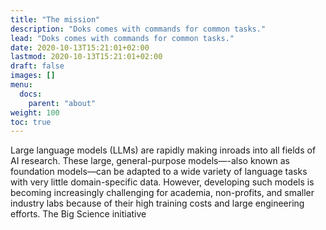 ```yaml
---
title: "The mission"
description: "Doks comes with commands for common tasks."
lead: "Doks comes with commands for common tasks."
date: 2020-10-13T15:21:01+02:00
lastmod: 2020-10-13T15:21:01+02:00
draft: false
images: []
menu:
  docs:
    parent: "about"
weight: 100
toc: true
---
```

Large language models (LLMs) are rapidly making inroads into all fields of AI research. These large, general-purpose models—-also known as foundation models—can be adapted to a wide variety of language tasks with very little domain-specific data. However, developing such models is becoming increasingly challenging for academia, non-profits, and smaller industry labs because of their high training costs and large engineering efforts. The Big Science initiative 